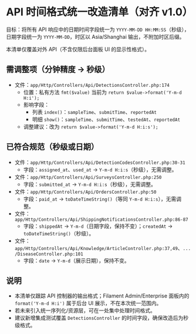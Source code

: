 # API 时间格式统一改造清单（对齐 v1.0）

目标：将所有 API 响应中的日期时间字段统一为 `YYYY-MM-DD HH:MM:SS`（秒级），日期字段统一为 `YYYY-MM-DD`，时区以 Asia/Shanghai 输出，不附加时区后缀。

本清单仅覆盖对外 API（不含仅限后台面板 UI 的显示性格式）。

## 需调整项（分钟精度 → 秒级）

- 文件：`app/Http/Controllers/Api/DetectionsController.php:174`
  - 位置：私有方法 `fmt($value)` 当前为 `return $value->format('Y-m-d H:i');`
  - 影响字段：
    - 列表 `index()`：`sampleTime`、`submitTime`、`reportedAt`
    - 明细 `show()`：`sampleTime`、`submitTime`、`testedAt`、`reportedAt`
  - 调整建议：改为 `return $value->format('Y-m-d H:i:s');`

## 已符合规范（秒级或日期）

- 文件：`app/Http/Controllers/Api/DetectionCodesController.php:30-31`
  - 字段：`assigned_at`、`used_at` → `Y-m-d H:i:s`（秒级），无需调整。
- 文件：`app/Http/Controllers/Api/SurveysController.php:250`
  - 字段：`submitted_at` → `Y-m-d H:i:s`（秒级），无需调整。
- 文件：`app/Http/Controllers/Api/OrdersController.php:50`
  - 字段：`paid_at` → `toDateTimeString()`（等同 `Y-m-d H:i:s`），无需调整。
- 文件：`app/Http/Controllers/Api/ShippingNotificationsController.php:86-87`
  - 字段：`shippedAt` → `Y-m-d`（日期字段，保持不变）；`createdAt` → `toDateTimeString()`（秒级）。
- 文件：`app/Http/Controllers/Api/Knowledge/ArticleController.php:37,49`、`.../DiseaseController.php:101`
  - 字段：`date` → `Y-m-d`（展示日期），保持不变。

## 说明
- 本清单仅跟踪 API 控制器的输出格式；Filament Admin/Enterprise 面板内的 `format('Y-m-d H:i')` 属于后台 UI 展示，不在本次统一范围内。
- 若未来引入统一序列化/资源层，可在一处集中处理时间格式。
- 建议新增集成测试覆盖 `DetectionsController` 的时间字段，确保改造后为秒级格式。

